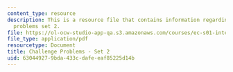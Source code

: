 ```yaml
---
content_type: resource
description: This is a resource file that contains information regarding challenge
  problems set 2.
file: https://ol-ocw-studio-app-qa.s3.amazonaws.com/courses/ec-s01-internet-technology-in-local-and-global-communities-spring-2005-summer-2005/630449279bda433cdafeeaf85225d14b_MITEC_S01S05_chal_prob2.pdf
file_type: application/pdf
resourcetype: Document
title: Challenge Problems - Set 2
uid: 63044927-9bda-433c-dafe-eaf85225d14b
---
```

